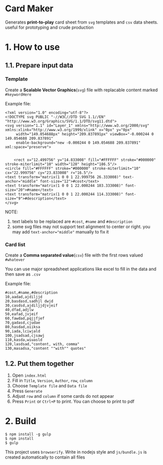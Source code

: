 # Card Maker

Generates **print-to-play** card sheet from `svg` templates and `csv` data sheets. useful for prototyping and crude production

# 1. How to use

## 1.1. Prepare input data

### Template

Create a **Scalable Vector Graphics**(`svg`) file with replacable content marked `#keywordHere`

Example file:

    <?xml version="1.0" encoding="utf-8"?>
    <!DOCTYPE svg PUBLIC "-//W3C//DTD SVG 1.1//EN" "http://www.w3.org/Graphics/SVG/1.1/DTD/svg11.dtd">
    <svg version="1.1" id="Layer_1" xmlns="http://www.w3.org/2000/svg" xmlns:xlink="http://www.w3.org/1999/xlink" x="0px" y="0px"
    	 width="149.054688px" height="209.837891px" viewBox="-0.000244 0 149.054688 209.837891"
    	 enable-background="new -0.000244 0 149.054688 209.837891" xml:space="preserve">


    	<rect x="12.499756" y="14.833008" fill="#FFFFFF" stroke="#000000" stroke-miterlimit="10" width="128" height="186.5"/>
    <circle fill="#FFFFFF" stroke="#000000" stroke-miterlimit="10" cx="22.999756" cy="23.833008" r="16.5"/>
    <text transform="matrix(1 0 0 1 22.999756 26.333008)" text-anchor="middle" font-size="12">#cost</text>
    <text transform="matrix(1 0 0 1 22.000244 103.333008)" font-size="20">#name</text>
    <text transform="matrix(1 0 0 1 22.000244 114.333008)" font-size="9">#description</text>
    </svg>

NOTE:

1. text labels to be replaced are `#cost`, `#name` and `#description`
2. some svg files may not support text alignment to center or right. you may add `text-anchor="middle"` manually to fix it

### Card list

Create a **Comma separated value**(`csv`) file with the first rows valued `#whatever`

You can use major spreadsheet applications like excel to fill in the data and then save as `.csv`

Example file:

    #cost,#name,#description
    10,aadad,ajdiljjd
    20,basdasd,sadhjl dwjd
    30,casdsd,ajdiljjdjvjeif
    40,dfad,adjlw
    50,eafad,jvjeif
    60,fawdad,pqjjfjef
    70,gadasd,cjudae
    80,hasdad,oiiksa
    90,iada,lciwjald
    100,jsadsad,cjsawj
    110,kasda,wiuasld
    120,lasdsad,"content, with, comma"
    130,masadsa,"content ""with"" quotes"

## 1.2. Put them together

1. Open `index.html`
2. Fill in `Title`, `Version`, `Author`, `row`, `column`
3. Choose `Template file` and `Data file`
4. Press `Generate`
5. Adjust `row` and `column` if some cards do not appear
6. Press `Print` or `Ctrl+P` to print. You can choose to print to pdf

# 2. Build

    $ npm install -g gulp
	$ npm install
	$ gulp

This project uses `browserify`. Write in nodejs style and `js/bundle.js` is created automatically to contain all files
